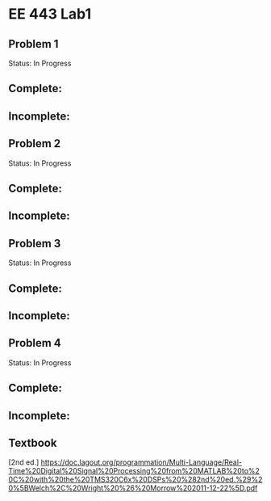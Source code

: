 # EE 443 Lab1

## Problem 1
Status: In Progress

Complete:
- 

Incomplete:
- 

## Problem 2
Status: In Progress

Complete:
- 

Incomplete:
- 

## Problem 3
Status: In Progress

Complete:
- 

Incomplete:
- 

## Problem 4
Status: In Progress

Complete:
- 

Incomplete:
- 


## Textbook
[2nd ed.] https://doc.lagout.org/programmation/Multi-Language/Real-Time%20Digital%20Signal%20Processing%20from%20MATLAB%20to%20C%20with%20the%20TMS320C6x%20DSPs%20%282nd%20ed.%29%20%5BWelch%2C%20Wright%20%26%20Morrow%202011-12-22%5D.pdf
